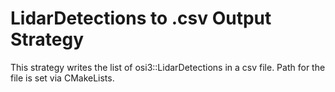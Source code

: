 # LidarDetections to .csv Output Strategy

This strategy writes the list of osi3::LidarDetections in a csv file.
Path for the file is set via CMakeLists.
